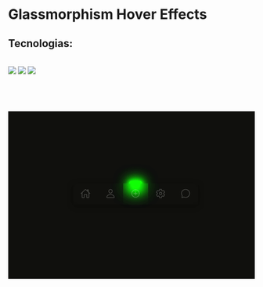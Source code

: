 # Glassmorphism Hover Effects 

## Tecnologias:
<br>
<img src="https://img.shields.io/static/v1?label=HTML&message=5&color=E34F26&style=plastic&logo=html5"/>


<img src="https://img.shields.io/static/v1?label=CSS&message=3&color=1572B6&style=plastic&logo=css3"/>

<img src="https://img.shields.io/static/v1?label=Javascript&message=   &color=F7DF1E&style=plastic&logo=javascript"/>
<br>
<br>
<br>
<h1 align="center">
  <img alt="Glassmorphism Hover Effects  " title="#Glassmorphism Hover Effects  " src="./assets/project-27.gif" />
</h1>